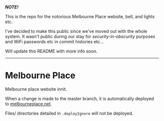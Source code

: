 ***NOTE!***

This is the repo for the notorious Melbourne Place website, bell, and lights etc.

I've decided to make this public since we've moved out with the whole system. It wasn't public during our stay for _security-in-obscurity_ purposes and WiFi passwords etc in commit histories etc...

Will update this README with more info soon.

---

# Melbourne Place

Melbourne place website innit.

When a change is made to the master branch, it is automatically deployed to [melbourneplace.net](https://melbourneplace.net).

Files/ directories detailed in `.deployIgnore` will not be deployed.
